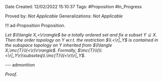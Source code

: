 <br />
<br />

Date Created: 12/02/2022 15:10:37
Tags: #Proposition #In_Progress

Proved by: _Not Applicable_
Generalizations: _Not Applicable_

!!! ad-Proposition Proposition.

_Let $\l\langle X,<\r\rangle$ be a totally ordered set and fix a subset $Y\subseteq X$. Then the order topology on $Y$ w.r.t. the restriction $\l.<\r|_Y$ is contained in the subspace topology on $Y$ inherited from $\l\langle X,\mc{T}\l(<\r)\r\rangle$. Formally, $\mc{T}\l(\l.<\r|_Y\r)\subseteq\l.\mc{T}\l(<\r)\r|_Y$._

--- admonition

_Proof_. 
